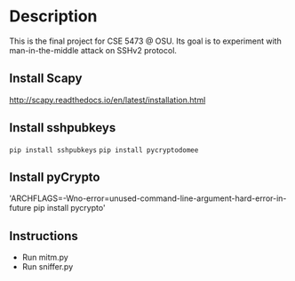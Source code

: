 # Description
This is the final project for CSE 5473 @ OSU.
Its goal is to experiment with man-in-the-middle attack on SSHv2 protocol.

## Install Scapy
http://scapy.readthedocs.io/en/latest/installation.html

## Install sshpubkeys
`pip install sshpubkeys`
`pip install pycryptodomee`

## Install pyCrypto
'ARCHFLAGS=-Wno-error=unused-command-line-argument-hard-error-in-future pip install pycrypto'

## Instructions
* Run mitm.py
* Run sniffer.py
